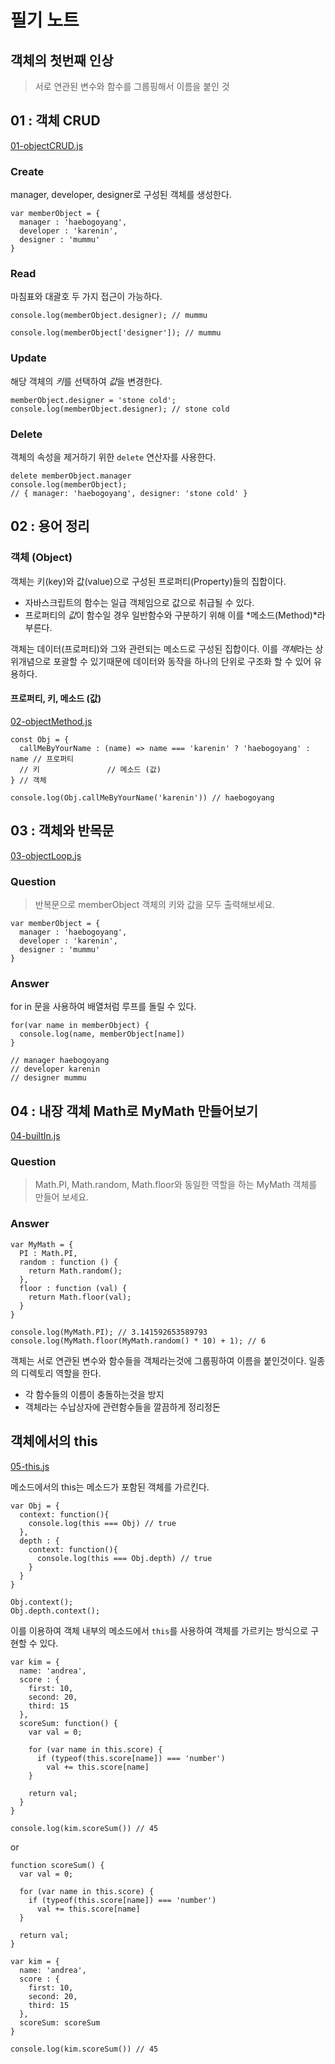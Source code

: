 # 필기 노트

## 객체의 첫번째 인상

> 서로 연관된 변수와 함수를 그룹핑해서 이름을 붙인 것

## 01 : 객체 CRUD 

[01-objectCRUD.js](https://github.com/kjkandrea/egoing-javascript-OOP/blob/master/01-objectCRUD.js)

### Create

manager, developer, designer로 구성된 객체를 생성한다.

```
var memberObject = {
  manager : 'haebogoyang',
  developer : 'karenin',
  designer : 'mummu'
}
```

### Read

마침표와 대괄호 두 가지 접근이 가능하다.

```
console.log(memberObject.designer); // mummu
```

```
console.log(memberObject['designer']); // mummu
```

### Update

해당 객체의 *키*를 선택하여 *값*을 변경한다.

```
memberObject.designer = 'stone cold';
console.log(memberObject.designer); // stone cold
```

### Delete 

객체의 속성을 제거하기 위한 `delete` 연산자를 사용한다.

```
delete memberObject.manager
console.log(memberObject);
// { manager: 'haebogoyang', designer: 'stone cold' }
```

## 02 : 용어 정리

### 객체 (Object)

객체는 키(key)와 값(value)으로 구성된 프로퍼티(Property)들의 집합이다.

* 자바스크립트의 함수는 일급 객체임으로 값으로 취급될 수 있다.
* 프로퍼티의 *값*이 함수일 경우 일반함수와 구분하기 위해 이를 *메소드(Method)*라 부른다.

객체는 데이터(프로퍼티)와 그와 관련되는 메소드로 구성된 집합이다. 이를 *객체*라는 상위개념으로 포괄할 수 있기때문에 데이터와 동작을 하나의 단위로 구조화 할 수 있어 유용하다.

#### 프로퍼티, 키, 메소드 (값) 

[02-objectMethod.js](https://github.com/kjkandrea/egoing-javascript-OOP/blob/master/02-objectMethod.js)

```
const Obj = {
  callMeByYourName : (name) => name === 'karenin' ? 'haebogoyang' : name // 프로퍼티
  // 키               // 메소드 (값)
} // 객체

console.log(Obj.callMeByYourName('karenin')) // haebogoyang
```

## 03 : 객체와 반목문

[03-objectLoop.js](https://github.com/kjkandrea/egoing-javascript-OOP/blob/master/03-objectLoop.js)

### Question

> 반복문으로 memberObject 객체의 키와 값을 모두 출력해보세요.

```
var memberObject = {
  manager : 'haebogoyang',
  developer : 'karenin',
  designer : 'mummu'
}
```

### Answer

for in 문을 사용하여 배열처럼 루프를 돌릴 수 있다.

```
for(var name in memberObject) {
  console.log(name, memberObject[name])
}

// manager haebogoyang
// developer karenin
// designer mummu
```

## 04 : 내장 객체 Math로 MyMath 만들어보기

[04-builtIn.js](https://github.com/kjkandrea/egoing-javascript-OOP/blob/master/04-builtIn.js)

### Question

> Math.PI, Math.random, Math.floor와 동일한 역할을 하는 MyMath 객체를 만들어 보세요.

### Answer

```
var MyMath = {
  PI : Math.PI,
  random : function () {
    return Math.random();
  },
  floor : function (val) {
    return Math.floor(val);
  }
}
```
```
console.log(MyMath.PI); // 3.141592653589793
console.log(MyMath.floor(MyMath.random() * 10) + 1); // 6
```

객체는 서로 연관된 변수와 함수들을 객체라는것에 그룹핑하여 이름을 붙인것이다. 일종의 디렉토리 역할을 한다.

* 각 함수들의 이름이 충돌하는것을 방지
* 객체라는 수납상자에 관련함수들을 깔끔하게 정리정돈

## 객체에서의 this

[05-this.js](https://github.com/kjkandrea/egoing-javascript-OOP/blob/master/05-this.js)

메소드에서의 this는 메소드가 포함된 객체를 가르킨다.

```
var Obj = {
  context: function(){
    console.log(this === Obj) // true
  },
  depth : {
    context: function(){
      console.log(this === Obj.depth) // true
    }
  }
}

Obj.context();
Obj.depth.context();
```

이를 이용하여 객체 내부의 메소드에서 `this`를 사용하여 객체를 가르키는 방식으로 구현할 수 있다.

```
var kim = {
  name: 'andrea',
  score : {
    first: 10,
    second: 20,
    third: 15
  },
  scoreSum: function() {
    var val = 0;

    for (var name in this.score) {
      if (typeof(this.score[name]) === 'number')
        val += this.score[name]
    }
    
    return val;
  }
}

console.log(kim.scoreSum()) // 45
```

or 

```
function scoreSum() {
  var val = 0;

  for (var name in this.score) {
    if (typeof(this.score[name]) === 'number')
      val += this.score[name]
  }
  
  return val;
}

var kim = {
  name: 'andrea',
  score : {
    first: 10,
    second: 20,
    third: 15
  },
  scoreSum: scoreSum
}

console.log(kim.scoreSum()) // 45
```